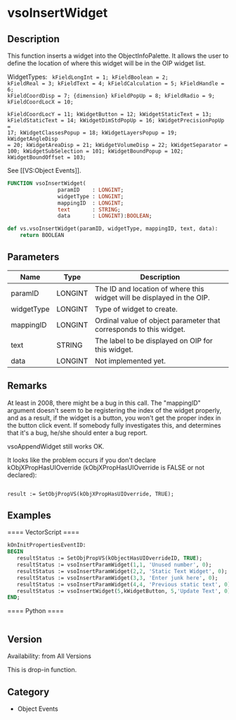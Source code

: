 # vsoInsertWidget

## Description
This function inserts a widget into the ObjectInfoPalette. It allows the user to define the location of where this widget will be in the OIP widget list.

WidgetTypes:
<code lang="pas">
	kFieldLongInt     	= 1;
	kFieldBoolean     	= 2;
	kFieldReal        	= 3;
	kFieldText       	= 4;
	kFieldCalculation 	= 5;
	kFieldHandle      	= 6;
	kFieldCoordDisp   	= 7; {dimension}
	kFieldPopUp       	= 8;
	kFieldRadio       	= 9;
	kFieldCoordLocX   	= 10;	
	kFieldCoordLocY   	= 11;
	kWidgetButton     	= 12;
	kWidgetStaticText 	= 13;
	kFieldStaticText  	= 14;
        kWidgetDimStdPopUp	= 16;
	kWidgetPrecisionPopUp	= 17;
	kWidgetClassesPopup	= 18;
	kWidgetLayersPopup	= 19;
	kWidgetAngleDisp	= 20;
	kWidgetAreaDisp		= 21;
	kWidgetVolumeDisp	= 22;
	kWidgetSeparator	= 100;
	kWidgetSubSelection	= 101;
	kWidgetBoundPopup	= 102;
	kWidgetBoundOffset	= 103;
</code>

See [[VS:Object Events]].

```pascal
FUNCTION vsoInsertWidget(
				paramID    : LONGINT;
				widgetType : LONGINT;
				mappingID  : LONGINT;
				text       : STRING;
				data       : LONGINT):BOOLEAN;
```

```python
def vs.vsoInsertWidget(paramID, widgetType, mappingID, text, data):
    return BOOLEAN
```

## Parameters
|Name|Type|Description|
|---|---|---|
|paramID|LONGINT|The ID and location of where this widget will be displayed in the OIP.|
|widgetType|LONGINT|Type of widget to create.|
|mappingID|LONGINT|Ordinal value of object parameter that corresponds to this widget.|
|text|STRING|The label to be displayed on OIP for this widget.|
|data|LONGINT|Not implemented yet.|

## Remarks
At least in 2008, there might be a bug in this call. The "mappingID" argument doesn't seem to be registering the index of the widget properly, and as a result, if the widget is a button, you won't get the proper index in the button click event. 
If somebody fully investigates this, and determines that it's a bug, he/she should enter a bug report.

vsoAppendWidget still works OK.

It looks like the problem occurs if you don't declare kObjXPropHasUIOverride (kObjXPropHasUIOverride is FALSE or not declared):

<code lang="pas">
result := SetObjPropVS(kObjXPropHasUIOverride, TRUE);
</code>

## Examples
==== VectorScript ====
```pascal
kOnInitPropertiesEventID: 
BEGIN
   resultStatus := SetObjPropVS(kObjectHasUIOverrideID, TRUE);
   resultStatus := vsoInsertParamWidget(1,1, 'Unused number', 0);
   resultStatus := vsoInsertParamWidget(2,2, 'Static Text Widget', 0);
   resultStatus := vsoInsertParamWidget(3,3, 'Enter junk here', 0);
   resultStatus := vsoInsertParamWidget(4,4, 'Previous static text', 0);
   resultStatus := vsoInsertWidget(5,kWidgetButton, 5,'Update Text', 0);
END;
```
==== Python ====
```python

```

## Version
Availability: from All Versions

This is drop-in function.

## Category
* Object Events

